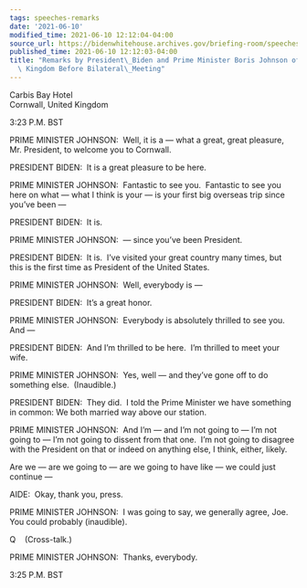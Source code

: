 ```yaml
---
tags: speeches-remarks
date: '2021-06-10'
modified_time: 2021-06-10 12:12:04-04:00
source_url: https://bidenwhitehouse.archives.gov/briefing-room/speeches-remarks/2021/06/10/remarks-by-president-biden-and-prime-minister-boris-johnson-of-the-united-kingdom-before-bilateral-meeting/
published_time: 2021-06-10 12:12:03-04:00
title: "Remarks by President\_Biden and Prime Minister Boris Johnson of the United\
  \ Kingdom Before Bilateral\_Meeting"
---
```

 
Carbis Bay Hotel  
Cornwall, United Kingdom

3:23 P.M. BST  
  
PRIME MINISTER JOHNSON:  Well, it is a — what a great, great pleasure,
Mr. President, to welcome you to Cornwall.  
  
PRESIDENT BIDEN:  It is a great pleasure to be here.  
  
PRIME MINISTER JOHNSON:  Fantastic to see you.  Fantastic to see you
here on what — what I think is your — is your first big overseas trip
since you’ve been —  
  
PRESIDENT BIDEN:  It is.  
  
PRIME MINISTER JOHNSON:  — since you’ve been President.  
  
PRESIDENT BIDEN:  It is.  I’ve visited your great country many times,
but this is the first time as President of the United States.   
  
PRIME MINISTER JOHNSON:  Well, everybody is —  
  
PRESIDENT BIDEN:  It’s a great honor.   
  
PRIME MINISTER JOHNSON:  Everybody is absolutely thrilled to see you. 
And —  
  
PRESIDENT BIDEN:  And I’m thrilled to be here.  I’m thrilled to meet
your wife.  
  
PRIME MINISTER JOHNSON:  Yes, well — and they’ve gone off to do
something else.  (Inaudible.)  
  
PRESIDENT BIDEN:  They did.  I told the Prime Minister we have something
in common: We both married way above our station.   
  
PRIME MINISTER JOHNSON:  And I’m — and I’m not going to — I’m not going
to — I’m not going to dissent from that one.  I’m not going to disagree
with the President on that or indeed on anything else, I think, either,
likely.   
  
Are we — are we going to — are we going to have like — we could just
continue —  
  
AIDE:  Okay, thank you, press.  
  
PRIME MINISTER JOHNSON:  I was going to say, we generally agree, Joe. 
You could probably (inaudible).  
  
Q    (Cross-talk.)  
  
PRIME MINISTER JOHNSON:  Thanks, everybody.   
  
3:25 P.M. BST
